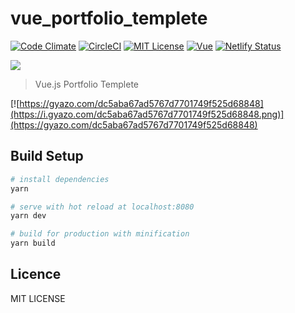 # vue_portfolio_templete

[![Code Climate](https://codeclimate.com/github/codeclimate/codeclimate/badges/gpa.svg)](https://codeclimate.com/github/yamanoku/vue_portfolio_templete/)
[![CircleCI](https://circleci.com/gh/yamanoku/vue_portfolio_template/tree/master.svg?style=svg)](https://circleci.com/gh/yamanoku/vue_portfolio_template/tree/master)
[![MIT License](http://img.shields.io/badge/license-MIT-blue.svg?style=flat)](LICENSE)
[![Vue](https://img.shields.io/badge/vue-2.6.2-brightgreen.svg)](https://github.com/vuejs/vue/tree/master)
[![Netlify Status](https://api.netlify.com/api/v1/badges/00979203-b9fb-40c3-9a2a-1f9c5efd5f71/deploy-status)](https://app.netlify.com/sites/peaceful-euclid-3d515e/deploys)

<a href="https://www.netlify.com">
  <img src="https://www.netlify.com/img/global/badges/netlify-color-bg.svg"/>
</a>

> Vue.js Portfolio Templete

[![https://gyazo.com/dc5aba67ad5767d7701749f525d68848](https://i.gyazo.com/dc5aba67ad5767d7701749f525d68848.png)](https://gyazo.com/dc5aba67ad5767d7701749f525d68848)

## Build Setup

``` bash
# install dependencies
yarn

# serve with hot reload at localhost:8080
yarn dev

# build for production with minification
yarn build
```
## Licence

MIT LICENSE
